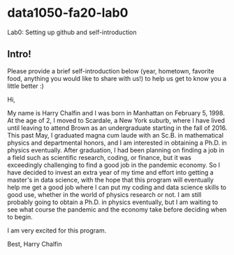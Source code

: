 # data1050-fa20-lab0
Lab0: Setting up github and self-introduction
## Intro!
Please provide a brief self-introduction below (year, hometown, favorite food, anything you would like to share with us!) to help us get to know you a little better :) 


Hi,

My name is Harry Chalfin and I was born in Manhattan on February 5, 1998. At the age of 2, I moved to Scardale, a New York suburb, where I have lived until leaving to attend Brown as an undergraduate starting in the fall of 2016. This past May, I graduated magna cum laude with an Sc.B. in mathematical physics and departmental honors, and I am interested in obtaining a Ph.D. in physics eventually. After graduation, I had been planning on finding a job in a field such as scientific research, coding, or finance, but it was exceedingly challenging to find a good job in the pandemic economy. So I have decided to invest an extra year of my time and effort into getting a master's in data science, with the hope that this program will eventually help me get a good job where I can put my coding and data science skills to good use, whether in the world of physics research or not. I am still probably going to obtain a Ph.D. in physics eventually, but I am waiting to see what course the pandemic and the economy take before deciding when to begin.

I am very excited for this program.

Best,
Harry Chalfin
